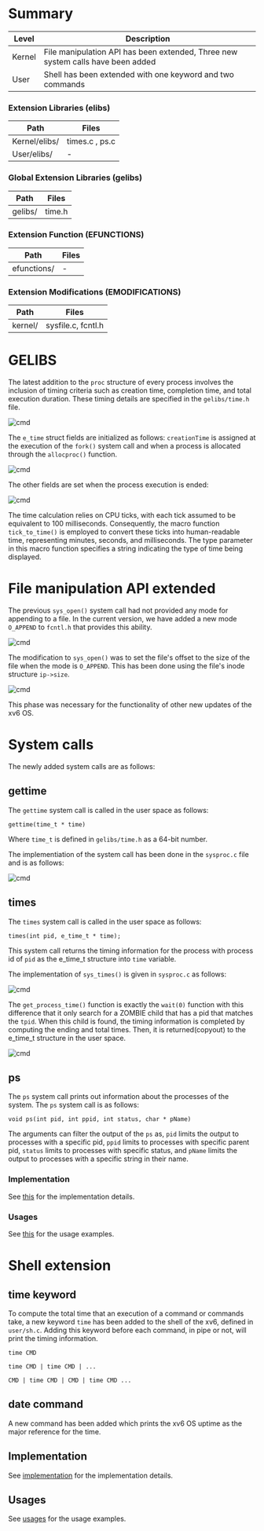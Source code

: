 # Summary
Level | Description |
| --- | --- |
| Kernel | File manipulation API has been extended, Three new system calls have been added  |
| User | Shell has been extended with one keyword and two commands |

### Extension Libraries (elibs)
Path | Files |
| --- | --- |
| Kernel/elibs/ | times.c , ps.c  |
| User/elibs/ |  - |

### Global Extension Libraries (gelibs)
Path | Files |
| --- | --- |
| gelibs/ | time.h |

### Extension Function (EFUNCTIONS)
Path | Files |
| --- | --- |
| efunctions/ | - |

### Extension Modifications (EMODIFICATIONS)
Path | Files |
| --- | --- |
| kernel/ | sysfile.c, fcntl.h |


# GELIBS
The latest addition to the `proc` structure of every process involves the inclusion of timing criteria such as creation time, completion time, and total execution duration. These timing details are specified in the `gelibs/time.h` file.

![cmd](https://github.com/gkiarashv/xv6/blob/main/images/timeinfo.png)


The `e_time` struct fields are initialized as follows: `creationTime` is assigned at the execution of the `fork()` system call and when a process is allocated through the `allocproc()` function.

![cmd](https://github.com/gkiarashv/xv6/blob/main/images/estructfp.png)


The other fields are set when the process execution is ended:

![cmd](https://github.com/gkiarashv/xv6/blob/main/images/exectime.png)






The time calculation relies on CPU ticks, with each tick assumed to be equivalent to 100 milliseconds. Consequently, the macro function `tick_to_time()` is employed to convert these ticks into human-readable time, representing minutes, seconds, and milliseconds. The type parameter in this macro function specifies a string indicating the type of time being displayed.



# File manipulation API extended

The previous `sys_open()` system call had not provided any mode for appending to a file. In the current version, we have added a new mode `O_APPEND` to `fcntl.h` that provides this ability.

![cmd](https://github.com/gkiarashv/xv6/blob/main/images/fcntlmodes.png)




The modification to `sys_open()` was to set the file's offset to the size of the file when the mode is `O_APPEND`. This has been done using the file's inode structure `ip->size`.

![cmd](https://github.com/gkiarashv/xv6/blob/main/images/sysopen.png)


This phase was necessary for the functionality of other new updates of the xv6 OS.





# System calls
The newly added system calls are as follows:


## gettime
The `gettime` system call is called in the user space as follows:
```
gettime(time_t * time)
```
Where `time_t` is defined in `gelibs/time.h` as a 64-bit number.

The implementiation of the system call has been done in the `sysproc.c` file and is as follows:


![cmd](https://github.com/gkiarashv/xv6/blob/main/images/gettimeimp.png)





## times
The `times` system call is called in the user space as follows:
```
times(int pid, e_time_t * time);
```
This system call returns the timing information for the process with process id of `pid` as the e_time_t structure into
`time` variable.


The implementation of `sys_times()` is given in `sysproc.c` as follows:

![cmd](https://github.com/gkiarashv/xv6/blob/main/images/sys_times.png)



The `get_process_time()` function is exactly the `wait(0)` function with this difference that it only search for a ZOMBIE child that has a pid that
matches the `tpid`. When this child is found, the timing information is completed by computing the ending and total times. Then, it is returned(copyout) to the 
e_time_t structure in the user space.


![cmd](https://github.com/gkiarashv/xv6/blob/main/images/getprocesstime.png)






## ps
The `ps` system call prints out information about the processes of the system. The `ps` system call is as follows:
```
void ps(int pid, int ppid, int status, char * pName)
```
The arguments can filter the output of the `ps` as, `pid` limits the output to processes with a specific pid, `ppid` limits to processes with specific parent pid, `status` limits to processes with specific status, and `pName` limits the output to processes with a specific string in their name.


### Implementation
See [this](https://github.com/gkiarashv/xv6/tree/main/contributions/Sep%2028%202023/ps_implementation) for the implementation details.


### Usages
See [this](https://github.com/gkiarashv/xv6/tree/main/contributions/Sep%2028%202023/ps_usage) for the usage examples.




# Shell extension

## time keyword
To compute the total time that an execution of a command or commands take, a new keyword `time` has been added to the shell of the xv6, defined in `user/sh.c`. Adding this keyword before each command, in pipe or not, will print the timing information.
```
time CMD
```
```
time CMD | time CMD | ...
```
```
CMD | time CMD | CMD | time CMD ...
```


## date command
A new command has been added which prints the xv6 OS uptime as the major reference for the time.



## Implementation
See [implementation](https://github.com/gkiarashv/xv6/tree/main/contributions/Sep%2028%202023/shell_implemenation) for the implementation details.


## Usages
See [usages](https://github.com/gkiarashv/xv6/tree/main/contributions/Sep%2028%202023/shell_usage) for the usage examples.




















